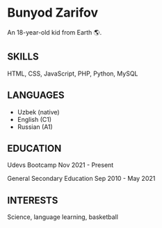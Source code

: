 # Bunyod Zarifov
An 18-year-old kid from Earth 🌎️.

## SKILLS
HTML, CSS, JavaScript, PHP, Python, MySQL

## LANGUAGES
- Uzbek (native)
- English (C1)
- Russian (A1)

## EDUCATION
Udevs Bootcamp
Nov 2021 - Present

General Secondary Education
Sep 2010 - May 2021

## INTERESTS
Science, language learning, basketball
